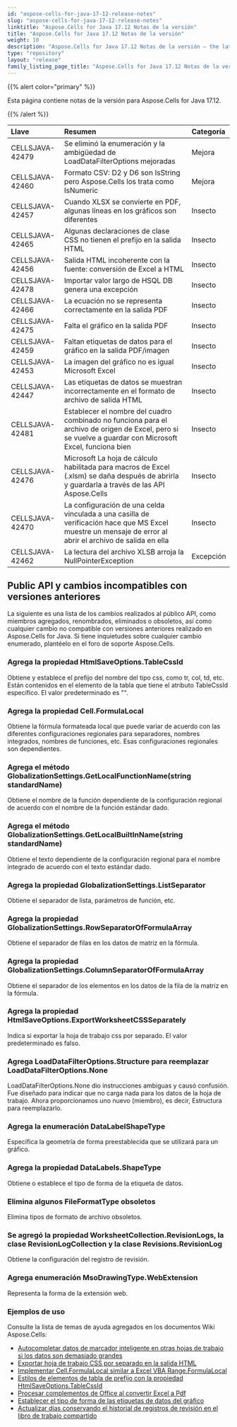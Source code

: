 ```yaml
---
id: "aspose-cells-for-java-17-12-release-notes"
slug: "aspose-cells-for-java-17-12-release-notes"
linktitle: "Aspose.Cells for Java 17.12 Notas de la versión"
title: "Aspose.Cells for Java 17.12 Notas de la versión"
weight: 10
description: "Aspose.Cells for Java 17.12 Notas de la versión – the latest updates and fixes."
type: "repository"
layout: "release"
family_listing_page_title: "Aspose.Cells for Java 17.12 Notas de la versión"
---
```

{{% alert color="primary" %}} 

Esta página contiene notas de la versión para Aspose.Cells for Java 17.12.

{{% /alert %}} 

|**Llave**|**Resumen**|**Categoría**|
|:- |:- |:- |
|CELLSJAVA-42479|Se eliminó la enumeración y la ambigüedad de LoadDataFilterOptions mejoradas|Mejora|
|CELLSJAVA-42460|Formato CSV: D2 y D6 son IsString pero Aspose.Cells los trata como IsNumeric|Mejora|
|CELLSJAVA-42457|Cuando XLSX se convierte en PDF, algunas líneas en los gráficos son diferentes|Insecto|
|CELLSJAVA-42465|Algunas declaraciones de clase CSS no tienen el prefijo en la salida HTML|Insecto|
|CELLSJAVA-42456|Salida HTML incoherente con la fuente: conversión de Excel a HTML|Insecto|
|CELLSJAVA-42478|Importar valor largo de HSQL DB genera una excepción|Insecto|
|CELLSJAVA-42466|La ecuación no se representa correctamente en la salida PDF|Insecto|
|CELLSJAVA-42475|Falta el gráfico en la salida PDF|Insecto|
|CELLSJAVA-42459|Faltan etiquetas de datos para el gráfico en la salida PDF/imagen|Insecto|
|CELLSJAVA-42453|La imagen del gráfico no es igual Microsoft Excel|Insecto|
|CELLSJAVA-42447|Las etiquetas de datos se muestran incorrectamente en el formato de archivo de salida HTML|Insecto|
|CELLSJAVA-42481|Establecer el nombre del cuadro combinado no funciona para el archivo de origen de Excel, pero si se vuelve a guardar con Microsoft Excel, funciona bien|Insecto|
|CELLSJAVA-42476|Microsoft La hoja de cálculo habilitada para macros de Excel (.xlsm) se daña después de abrirla y guardarla a través de las API Aspose.Cells|Insecto|
|CELLSJAVA-42470|La configuración de una celda vinculada a una casilla de verificación hace que MS Excel muestre un mensaje de error al abrir el archivo de salida en ella|Insecto|
|CELLSJAVA-42462|La lectura del archivo XLSB arroja la NullPointerException|Excepción|
## **Public API y cambios incompatibles con versiones anteriores**
La siguiente es una lista de los cambios realizados al público API, como miembros agregados, renombrados, eliminados o obsoletos, así como cualquier cambio no compatible con versiones anteriores realizado en Aspose.Cells for Java. Si tiene inquietudes sobre cualquier cambio enumerado, plantéelo en el foro de soporte Aspose.Cells.
### **Agrega la propiedad HtmlSaveOptions.TableCssId**
Obtiene y establece el prefijo del nombre del tipo css, como tr, col, td, etc. Están contenidos en el elemento de la tabla que tiene el atributo TableCssId específico. El valor predeterminado es "".
### **Agrega la propiedad Cell.FormulaLocal**
Obtiene la fórmula formateada local que puede variar de acuerdo con las diferentes configuraciones regionales para separadores, nombres integrados, nombres de funciones, etc. Esas configuraciones regionales son dependientes.
### **Agrega el método GlobalizationSettings.GetLocalFunctionName(string standardName)**
Obtiene el nombre de la función dependiente de la configuración regional de acuerdo con el nombre de la función estándar dado.
### **Agrega el método GlobalizationSettings.GetLocalBuiltInName(string standardName)**
Obtiene el texto dependiente de la configuración regional para el nombre integrado de acuerdo con el texto estándar dado.
### **Agrega la propiedad GlobalizationSettings.ListSeparator**
Obtiene el separador de lista, parámetros de función, etc.
### **Agrega la propiedad GlobalizationSettings.RowSeparatorOfFormulaArray**
Obtiene el separador de filas en los datos de matriz en la fórmula.
### **Agrega la propiedad GlobalizationSettings.ColumnSeparatorOfFormulaArray**
Obtiene el separador de los elementos en los datos de la fila de la matriz en la fórmula.
### **Agrega la propiedad HtmlSaveOptions.ExportWorksheetCSSSeparately**
Indica si exportar la hoja de trabajo css por separado. El valor predeterminado es falso.
### **Agrega LoadDataFilterOptions.Structure para reemplazar LoadDataFilterOptions.None**
LoadDataFilterOptions.None dio instrucciones ambiguas y causó confusión. Fue diseñado para indicar que no carga nada para los datos de la hoja de trabajo. Ahora proporcionamos uno nuevo (miembro), es decir, Estructura para reemplazarlo.
### **Agrega la enumeración DataLabelShapeType**
Especifica la geometría de forma preestablecida que se utilizará para un gráfico.
### **Agrega la propiedad DataLabels.ShapeType**
Obtiene o establece el tipo de forma de la etiqueta de datos.
### **Elimina algunos FileFormatType obsoletos**
Elimina tipos de formato de archivo obsoletos.
### **Se agregó la propiedad WorksheetCollection.RevisionLogs, la clase RevisionLogCollection y la clase Revisions.RevisionLog**
Obtiene la configuración del registro de revisión.
### **Agrega enumeración MsoDrawingType.WebExtension**
Representa la forma de la extensión web.


### **Ejemplos de uso**
Consulte la lista de temas de ayuda agregados en los documentos Wiki Aspose.Cells:

- [Autocompletar datos de marcador inteligente en otras hojas de trabajo si los datos son demasiado grandes](https://docs.aspose.com/cells/es/java/auto-populate-smart-marker-data-to-other-worksheets-if-data-is-too-large/)
- [Exportar hoja de trabajo CSS por separado en la salida HTML](https://docs.aspose.com/cells/es/java/export-worksheet-css-separately-in-output-html/)
- [Implementar Cell.FormulaLocal similar a Excel VBA Range.FormulaLocal](https://docs.aspose.com/cells/es/java/implement-cell-formulalocal-similar-to-excel-vba-range-formulalocal/)
- [Estilos de elementos de tabla de prefijo con la propiedad HtmlSaveOptions.TableCssId](https://docs.aspose.com/cells/es/java/prefix-table-elements-styles-with-htmlsaveoptions-tablecssid-property/)
- [Procesar complementos de Office al convertir Excel a Pdf](https://docs.aspose.com/cells/es/java/render-office-add-ins-while-converting-excel-to-pdf/)
- [Establecer el tipo de forma de las etiquetas de datos del gráfico](https://docs.aspose.com/cells/es/java/set-the-shape-type-of-data-labels-of-chart/)
- [Actualizar días conservando el historial de registros de revisión en el libro de trabajo compartido](https://docs.aspose.com/cells/es/java/update-days-preserving-history-of-revision-logs-in-shared-workbook/)
